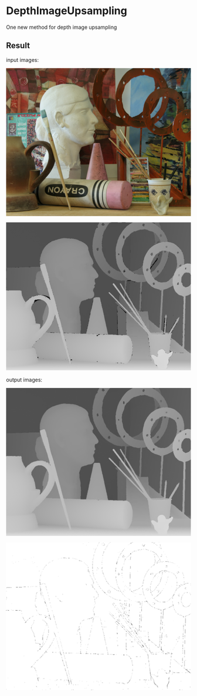 # DepthImageUpsampling
One new method for depth image upsampling

## Result

input images:

![color](./view1.png)

![depth](./disp1.png)

output images:

![updepth](./Tianout2.png)

![badimage](./Tianbad2.png)
